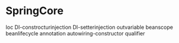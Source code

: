 # SpringCore
Ioc
DI-constrocturinjection
DI-setterinjection
outvariable
beanscope
beanlifecycle
annotation
autowiring-constructor
qualifier



